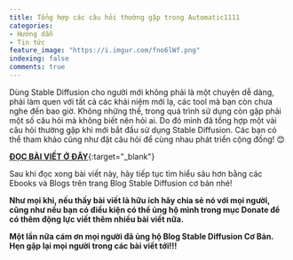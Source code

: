 ```yaml
---
title: Tổng hợp các câu hỏi thường gặp trong Automatic1111
categories:
- Hướng dẫn
- Tin tức
feature_image: "https://i.imgur.com/fno6lWf.png"
indexing: false
comments: true
---
```


Dùng Stable Diffusion cho người mới không phải là một chuyện dễ dàng, phải làm quen với tất cả các khái niệm mới lạ, các tool mà bạn còn chưa nghe đến bao giờ. Không những thế, trong quá trình sử dụng còn gặp phải một số câu hỏi mà không biết nên hỏi ai. Do đó mình đã tổng hợp một vài câu hỏi thường gặp khi mới bắt đầu sử dụng Stable Diffusion. Các bạn có thể tham khảo cũng như đặt câu hỏi để cùng nhau phát triển cộng đồng! 😊

[**ĐỌC BÀI VIẾT Ở ĐÂY**](https://docs.google.com/document/d/1EcMuz_vDYQhg6a4rjV35Y8uZQsS5GHymSJ69T8Gz5uA/edit?usp=sharing){:target="_blank"}

Sau khi đọc xong bài viết này, hãy tiếp tục tìm hiểu sâu hơn bằng các Ebooks và Blogs trên trang Blog Stable Diffusion cơ bản nhé!

**Như mọi khi, nếu thấy bài viết là hữu ích hãy chia sẻ nó với mọi người, cũng như nếu bạn có điều kiện có thể ủng hộ mình trong mục Donate để có thêm động lực viết thêm nhiều bài viết nữa.**

**Một lần nữa cám ơn mọi người đã ủng hộ Blog Stable Diffusion Cơ Bản. Hẹn gặp lại mọi người trong các bài viết tới!!!**
